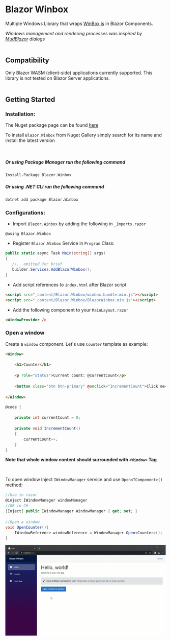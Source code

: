 ﻿# Blazor Winbox

Multiple Windows Library that wraps [WinBox.js](https://github.com/nextapps-de/winbox) in Blazor Components.

*Windows management and rendering processes was inspired  by [MudBlazor](https://mudblazor.com) dialogs*
<br />
<br />

## Compatibility
Only Blazor WASM (client-side) applications currently supported. This library is not tested on Blazor Server applications.
<br />
<br />

## Getting Started
### Installation:
The Nuget package page can be found [here](https://www.nuget.org/packages/Blazor.Winbox/)

To install `Blazor.Winbox` from Nuget Gallery simply search for its name and install the latest version

<br />

##### Or using Package Manager run the following command
```bash
Install-Package Blazor.Winbox
```
##### Or using .NET CLI run the following command
```bash
dotnet add package Blazor.Winbox
```

### Configurations:
* Import `Blazor.Winbox` by adding the following in `_Imports.razor`
```
@using Blazor.Winbox
```

* Register `Blazor.Winbox` Service in `Program` Class:
 ```c#
 public static async Task Main(string[] args)
{
    //...omitted for brief
    builder.Services.AddBlazorWinbox();
}
 ```
 * Add script references to `index.html` after Blazor script
  ```html
  <script src="_content/Blazor.Winbox/winbox.bundle.min.js"></script>
  <script src="_content/Blazor.Winbox/BlazorWinbox.min.js"></script>
  ```
  * Add the following component to your `MainLayout.razor` 
  ```html
<WindowProvider />
  ```

### Open a window
 Create a `window` component. Let's use `Counter` template as example:
```html
<Window>

    <h1>Counter</h1>

    <p role="status">Current count: @currentCount</p>

    <button class="btn btn-primary" @onclick="IncrementCount">Click me</button>

</Window>

```
```c#
@code {

    private int currentCount = 0;

    private void IncrementCount()
    {
        currentCount++;
    }
}
```
**Note that whole window content should surrounded with `<Window>` Tag**

<br/>

To open window inject `IWindowManager` service and use `Open<TComponent>()` method:

```c#
//Use in razor
@inject IWindowManager windowManager
//OR in C# 
[Inject] public IWindowManager WindowManager { get; set; }

//Open a window
void OpenCounter(){
    IWindowReference windowReference = WindowManager.Open<Counter>();
}
```

![Preview](./Docs/BlazorWinbox.gif)